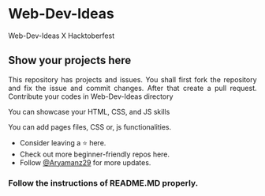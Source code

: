 # Web-Dev-Ideas
Web-Dev-Ideas X Hacktoberfest



## Show your projects here

<p align="justify">This repository has projects and issues. You shall first fork the repository and fix the issue and commit changes. After that create a pull request. Contribute your codes in Web-Dev-Ideas directory</p>
<p align ="justify">You can showcase your HTML, CSS, and JS skills</p>
<p align ="justify">You can add pages files, CSS or, js functionalities. </p>

- Consider leaving a ⭐ here.
- Check out more beginner-friendly repos here.
- Follow [@Aryamanz29](https://github.com/Aryamanz29) for more updates.

### Follow the instructions of README.MD properly.
